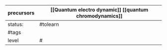 | precursors | [[Quantum electro dynamic]] [[quantum chromodynamics]] |
| ---------- | ------------------------------------------------------ |
| status:    | #tolearn                                               |
| #tags      |                                                        |
| level      | #                                                      |
